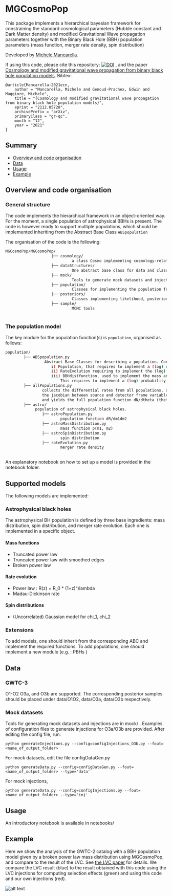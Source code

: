 # MGCosmoPop
This package implements a hierarchical bayesian framework for constraining the standard cosmological parameters (Hubble constant and Dark Matter density) and modified Gravitational Wave propagation parameters together with the Binary Black Hole (BBH) population parameters (mass function, merger rate density, spin distribution)


Developed by [Michele Mancarella](<https://github.com/Mik3M4n>).

If using this code, please cite this repository: [![DOI](https://zenodo.org/badge/425232654.svg)](https://zenodo.org/badge/latestdoi/425232654) , 
and the paper [Cosmology and modified gravitational wave propagation from binary black hole population models](<https://arxiv.org/abs/2112.05728>). Bibtex:
```
@article{Mancarella:2021ecn,
    author = "Mancarella, Michele and Genoud-Prachex, Edwin and Maggiore, Michele",
    title = "{Cosmology and modified gravitational wave propagation from binary black hole population models}",
    eprint = "2112.05728",
    archivePrefix = "arXiv",
    primaryClass = "gr-qc",
    month = "12",
    year = "2021"
}
```





## Summary


* [Overview and code organisation](https://github.com/CosmoStatGW/MGCosmoPop#Overview-and-code-organisation)
* [Data](https://github.com/CosmoStatGW/MGCosmoPop#Data)
* [Usage](https://github.com/CosmoStatGW/MGCosmoPop#Usage)
* [Example](https://github.com/CosmoStatGW/MGCosmoPop#Example)




## Overview and code organisation

### General structure
The code implements the hierarchical framework in an object-oriented way. 
For the moment, a single population of astrophysical BBHs is present. The code is however ready to support multiple populations, which should be implemented inheriting from the Abstract Base Class ```ABSpopulation```


The organisation of the code is the following:

```bash
MGCosmoPop/MGCosmoPop/
					├── cosmology/ 
							 a class Cosmo implementing cosmology-related functions
					├── dataStructures/
							 One abstract base class for data and classes for reading and using mock data and data from the O1-O2 and O3a observing runs. Classes for reading and using injections to compute selection effects are also there
					├── mock/
							 Tools to generate mock datasets and injections
					├── population/
							 Classes for implementing the population function. Described below separately
					├── posteriors/
							 Classes implementing likelihood, posterior and selection effects
					├── sample/
							 MCMC tools
						
```		

### The population model

The key module for the population function(s) is ```population```, organised as follows:

```bash
population/
		├── ABSpopulation.py
				 Abstract Base Classes for describing a population. Contains three ABCs: 
					i) Population, that requires to implement a (log) differential rate log(dR/dm1 dm2 )  
					ii) RateEvolution requiring to implement the (log) differential log ( dN/dV dt )  = log ( R(z) ) 
					iii) BBHdistfunction, used to implement the mass and spin distribution. 
						This requires to implement a (log) probability distribution log p(m1, m2) or log p(chi1, chi2)
		├── allPopulations.py
				collects the differential rates from all populations, adds the volume element jacobian, 
				the jacobian between source and detector frame variables, observation time, 
				and yields the full population function dN/dtheta (theta = {m1_det, m2_det , dL, chi_1, chi_2...})
		├── astro/ 
			 population of astrophysical black holes. 
			 	├── astroPopulation.py
			 			population function dR/dm1dm2
			 	├── astroMassDistribution.py 
			 			mass function p(m1, m2)
				├── astroSpinDistribution.py 
			 			spin distribution
			 	├── rateEvolution.py
			 			merger rate density 
					
```		

An explanatory notebook on how to set up a model is provided in the notebook folder.

## Supported models

The following models are implemented: 

### Astrophysical black holes

The astrophysical BH population is defined by three base ingredients: mass distribution, spin distribution, and merger rate evolution. Each one is implemented in a specific object.

#### Mass functions
* Truncated power law
* Truncated power law with smoothed edges
* Broken power law

#### Rate evolution
* Power law : R(z) = R_0 * (1+z)^\lambda
* Madau-Dickinson rate

#### Spin distributions
* (Uncorrelated) Gaussian model for chi\_1, chi\_2

### Extensions

To add models, one should inherit from the corresponding ABC and implement the required functions. 
To add populations, one should implement a new module (e.g. : PBHs )


## Data
### GWTC-3

O1-O2 O3a, and O3b are supported. The corresponding posterior samples should be placed under data/O1O2, data/O3a, data/O3b respectively.

### Mock datasets
Tools for generating mock datasets and injections are in mock/ . Examples of configuration files to generate injections for O3a/O3b are provided. After editing the config file, run:

```
python generateInjections.py --config=configInjections_O3b.py --fout=<name_of_output_folder> 
```

For mock datasets, edit the file configDataGen.py

```
python generateData.py --config=configDataGen.py --fout=<name_of_output_folder> --type='data' 
```
For mock injections,

```
python generateData.py --config=configInjections.py --fout=<name_of_output_folder> --type='inj' 
```

## Usage

An introductory notebook is available in notebooks/

## Example

Here we show the analysis of the GWTC-2 catalog  with a BBH population model given by a broken power law mass distribution using MGCosmoPop, and compare to the result of the LVC. See [the LVC paper](https://arxiv.org/abs/2010.14533) for details. We compare the LVC result (blue) to the result obtained with this code using the LVC injections for computing selection effects (green) and using this code and our own injections (red).

![alt text](https://github.com/CosmoStatGW/MGCosmoPop/blob/master/R0_lambda_alpha1_alpha2_beta_deltam_ml_mh_b_corner_local_LVC.png?raw=true)

